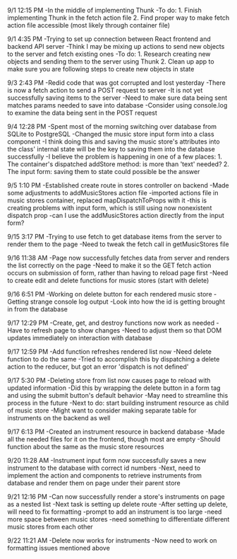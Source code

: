 9/1 12:15 PM
  -In the middle of implementing Thunk
  -To do:
    1. Finish implementing Thunk in the fetch action file
    2. Find proper way to make fetch action file accessible (most likely through container file)

9/1 4:35 PM
  -Trying to set up connection between React frontend and backend API server
  -Think I may be mixing up actions to send new objects to the server and fetch existing ones
  -To do:
    1. Research creating new objects and sending them to the server using Thunk
    2. Clean up app to make sure you are following steps to create new objects in state

9/3 2:43 PM
  -Redid code that was got corrupted and lost yesterday
  -There is now a fetch action to send a POST request to server
  -It is not yet successfully saving items to the server
  -Need to make sure data being sent matches params needed to save into database
  -Consider using console.log to examine the data being sent in the POST request

9/4 12:28 PM
  -Spent most of the morning switching over database from SQLite to PostgreSQL
  -Changed the music store input form into a class component
  -I think doing this and saving the music store's attributes into the class' internal state will be the key to saving them into the database successfully
  -I believe the problem is happening in one of a few places:
    1. The container's dispatched addStore method: is more than 'text' needed?
    2. The input form: saving them to state could possible be the answer

9/5 1:10 PM
  -Established create route in stores controller on backend
  -Made some adjustments to addMusicStores action file
  -imported actions file in music stores container, replaced mapDispatchToProps with it
  -this is creating problems with input form, which is still using now nonexistent dispatch prop
  -can I use the addMusicStores action directly from the input form?

9/15 3:17 PM
  -Trying to use fetch to get database items from the server to render them to the page
  -Need to tweak the fetch call in getMusicStores file

9/16 11:38 AM
  -Page now successfully fetches data from server and renders the list correctly on the page
  -Need to make it so the GET fetch action occurs on submission of form, rather than having to reload page first
  -Need to create edit and delete functions for music stores (start with delete)

9/16 6:51 PM
  -Working on delete button for each rendered music store
  -Getting strange console log output
  -Look into how the id is getting brought in from the database

9/17 12:29 PM
  -Create, get, and destroy functions now work as needed
  -Have to refresh page to show changes
  -Need to adjust them so that DOM updates immediately on interaction with database

9/17 12:59 PM
  -Add function refreshes rendered list now
  -Need delete function to do the same
  -Tried to accomplish this by dispatching a delete action to the reducer, but got an error 'dispatch is not defined'

9/17 5:30 PM
  -Deleting store from list now causes page to reload with updated information
  -Did this by wrapping the delete button in a form tag and using the submit button's default behavior
  -May need to streamline this process in the future
  -Next to do: start building instrument resource as child of music store
  -Might want to consider making separate table for instruments on the backend as well

9/17 6:13 PM
  -Created an instrument resource in backend database
  -Made all the needed files for it on the frontend, though most are empty
  -Should function about the same as the music store resources

9/20 11:28 AM
  -Instrument input form now successfully saves a new instrument to the database with correct id numbers
  -Next, need to implement the action and components to retrieve instruments from database and render them on page under their parent store

9/21 12:16 PM
  -Can now successfully render a store's instruments on page as a nested list
  -Next task is setting up delete route
  -After setting up delete, will need to fix formatting
    -prompt to add an instrument is too large
    -need more space between music stores
    -need something to differentiate different music stores from each other

9/22 11:21 AM
  -Delete now works for instruments
  -Now need to work on formatting issues mentioned above